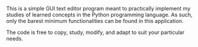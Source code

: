 This is a simple GUI text editor program meant to practically implement my studies of learned concepts in 
the Python programming language. As such, only the barest minimum functionalities can be found in
this application. 

The code is free to copy, study, modify, and adapt to suit your particular needs.